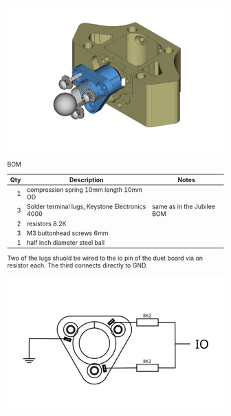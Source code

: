 ![Plunger](plunger.png?raw=true "Plunger")

BOM

| Qty |                    Description                  |            Notes           |
|----:|-------------------------------------------------|----------------------------|
|   1 | compression spring 10mm length 10mm OD          |                            |
|   3 | Solder terminal lugs, Keystone Electronics 4000 | same as in the Jubilee BOM |
|   2 | resistors 8.2K                                  |                            |
|   3 | M3 buttonhead screws 6mm                        |                            |
|   1 | half inch diameter steel ball                   |                            |


Two of the lugs shuold be wired to the io pin of the duet board via on resistor 
each. The third connects directly to GND.

![Wiring](./wiring.svg)
